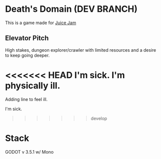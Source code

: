 # Death's Domain (DEV BRANCH)

This is a game made for [Juice Jam](https://itch.io/jam/gdb-juice-jam-ii)

## Elevator Pitch

High stakes, dungeon explorer/crawler with limited resources and a desire to keep going deeper.

<<<<<<< HEAD
I'm sick. I'm physically ill.
=======
Adding line to feel ill.

I'm sick.
>>>>>>> develop

# Stack
GODOT v 3.5.1 w/ Mono